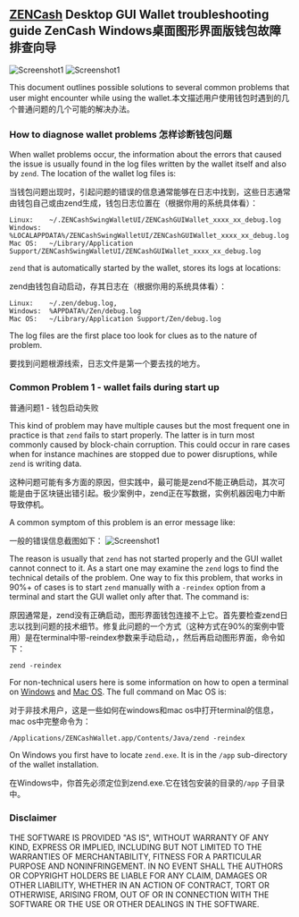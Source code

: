 ## [ZENCash](https://zensystem.io/) Desktop GUI Wallet troubleshooting guide     ZenCash Windows桌面图形界面版钱包故障排查向导

![Screenshot1](ZENChat_small.png "Chat Window") ![Screenshot1](ZENCashWalletMac_0.74.7_small.png "Wallet Window") 

This document outlines possible solutions to several common problems that user might encounter while using the wallet.本文描述用户使用钱包时遇到的几个普通问题的几个可能的解决办法。

### How to diagnose wallet problems 怎样诊断钱包问题

When wallet problems occur, the information about the errors that caused the issue is usually found in the log files written by the wallet itself and also by `zend`. The location of the wallet log files is:

当钱包问题出现时，引起问题的错误的信息通常能够在日志中找到，这些日志通常由钱包自己或由zend生成，钱包日志位置在（根据你用的系统具体看）：
```
Linux:    ~/.ZENCashSwingWalletUI/ZENCashGUIWallet_xxxx_xx_debug.log 
Windows:  %LOCALAPPDATA%/ZENCashSwingWalletUI/ZENCashGUIWallet_xxxx_xx_debug.log
Mac OS:   ~/Library/Application Support/ZENCashSwingWalletUI/ZENCashGUIWallet_xxxx_xx_debug.log
```
`zend` that is automatically started by the wallet, stores its logs at locations:

zend由钱包自动启动，存其日志在（根据你用的系统具体看）：
```
Linux:    ~/.zen/debug.log, 
Windows:  %APPDATA%/Zen/debug.log
Mac OS:   ~/Library/Application Support/Zen/debug.log
 ```
The log files are the first place too look for clues as to the nature of problem.

要找到问题根源线索，日志文件是第一个要去找的地方。

### Common Problem 1 - wallet fails during start up
普通问题1 - 钱包启动失败

This kind of problem may have multiple causes but the most frequent one in practice is that `zend` fails to start properly. The latter is in turn most commonly caused by block-chain corruption. This could occur 
in rare cases when for instance machines are stopped due to power disruptions, while `zend` is writing data.

这种问题可能有多方面的原因，但实践中，最可能是zend不能正确启动，其次可能是由于区块链出错引起。极少案例中，zend正在写数据，实例机器因电力中断导致停机。


A common symptom of this problem is an error message like: 

一般的错误信息截图如下：
![Screenshot1](EOF_error.png "Chat Window") 

The reason is usually that `zend` has not started properly and the GUI wallet cannot connect to it. As a start
one may examine the `zend` logs to find the technical details of the problem. One way to fix this problem, that 
works in 90%+ of cases is to start `zend` manually with a `-reindex` option from a terminal and start the GUI wallet only after that. The command is:

原因通常是，zend没有正确启动，图形界面钱包连接不上它。首先要检查zend日志以找到问题的技术细节。修复此问题的一个方式（这种方式在90%的案例中管用）是在terminal中带-reindex参数来手动启动，，然后再启动图形界面，命令如下：

```
zend -reindex
```
For non-technical users here is some information on how to open a terminal on [Windows](https://www.lifewire.com/how-to-open-command-prompt-2618089) and [Mac OS](https://www.wikihow.com/Open-a-Terminal-Window-in-Mac). The full command on Mac OS is:

对于非技术用户，这是一些如何在windows和mac os中打开terminal的信息，mac os中完整命令为：

```
/Applications/ZENCashWallet.app/Contents/Java/zend -reindex
```
On Windows you first have to locate `zend.exe`. It is in the `/app` sub-directory of the wallet installation.

在Windows中，你首先必须定位到zend.exe.它在钱包安装的目录的`/app` 子目录中。

### Disclaimer

THE SOFTWARE IS PROVIDED "AS IS", WITHOUT WARRANTY OF ANY KIND, EXPRESS OR
IMPLIED, INCLUDING BUT NOT LIMITED TO THE WARRANTIES OF MERCHANTABILITY,
FITNESS FOR A PARTICULAR PURPOSE AND NONINFRINGEMENT. IN NO EVENT SHALL THE
AUTHORS OR COPYRIGHT HOLDERS BE LIABLE FOR ANY CLAIM, DAMAGES OR OTHER
LIABILITY, WHETHER IN AN ACTION OF CONTRACT, TORT OR OTHERWISE, ARISING FROM,
OUT OF OR IN CONNECTION WITH THE SOFTWARE OR THE USE OR OTHER DEALINGS IN THE
SOFTWARE.
